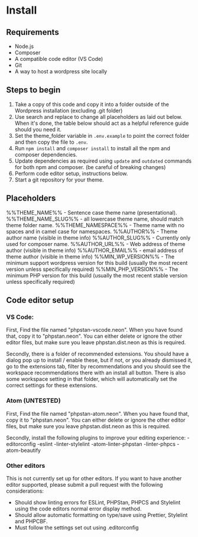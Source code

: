 # Install

## Requirements

- Node.js
- Composer
- A compatible code editor (VS Code)
- Git
- A way to host a wordpress site locally

## Steps to begin

1. Take a copy of this code and copy it into a folder outside of the Wordpress installation (excluding .git folder)
2. Use search and replace to change all placeholders as laid out below. When it's done, the table below should act as a helpful reference guide should you need it.
3. Set the theme_folder variable in `.env.example` to point the correct folder and then copy the file to `.env`.
4. Run `npm install` and `composer install` to install all the npm and composer dependencies.
5. Update dependencies as required using `update` and `outdated` commands for both npm and composer. (be careful of breaking changes)
6. Perform code editor setup, instructions below.
7. Start a git repository for your theme.

## Placeholders

%%THEME_NAME%% - Sentence case theme name (presentational).
%%THEME_NAME_SLUG%% - all lowercase theme name, should match theme folder name.
%%THEME_NAMESPACE%% - Theme name with no spaces and in camel case for namespaces.
%%AUTHOR%% - Theme author name (visible in theme info)
%%AUTHOR_SLUG%% - Currently only used for composer name.
%%AUTHOR_URL%% - Web address of theme author (visible in theme info)
%%AUTHOR_EMAIL%% - email address of theme author (visible in theme info)
%%MIN_WP_VERSION%% - The minimum support wordpress version for this build (usually the most recent version unless specifically required)
%%MIN_PHP_VERSION%% - The minimum PHP version for this build (usually the most recent stable version unless specifically required)

## Code editor setup

### VS Code:

First, Find the file named "phpstan-vscode.neon". When you have found that, copy it to "phpstan.neon". You can either delete or ignore the other editor files, but make sure you leave phpstan.dist.neon as this is required.

Secondly, there is a folder of recommended extensions. You should have a dialog pop up to install / enable these, but if not, or you already dismissed it, go to the extensions tab, filter by recommendations and you should see the workspace recommendations there with an install all button. There is also some workspace setting in that folder, which will automatically set the correct settings for these extensions.

### Atom (UNTESTED)

First, Find the file named "phpstan-atom.neon". When you have found that, copy it to "phpstan.neon". You can either delete or ignore the other editor files, but make sure you leave phpstan.dist.neon as this is required.

Secondly, install the following plugins to improve your editing experience:
-editorconfig
-eslint
-linter-stylelint
-atom-linter-phpstan
-linter-phpcs
-atom-beautify

### Other editors

This is not currently set up for other editors. If you want to have another editor supported, please submit a pull request with the following considerations:

- Should show linting errors for ESLint, PHPStan, PHPCS and Stylelint using the code editors normal error display method.
- Should allow automatic formatting on type/save using Prettier, Stylelint and PHPCBF.
- Must follow the settings set out using .editorconfig
